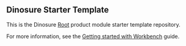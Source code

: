 ## Dinosure Starter Template

This is the Dinosure [Root](https://root.co.za) product module starter template repository.

For more information, see the [Getting started with Workbench](https://docs.rootplatform.com/docs/workbench-setup) guide.
